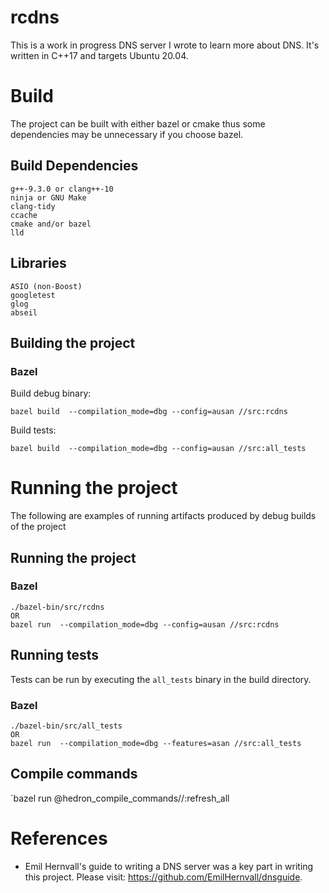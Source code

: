 # rcdns

This is a work in progress DNS server I wrote to learn more about DNS. It's
written in C++17 and targets Ubuntu 20.04. 

# Build 

The project can be built with either bazel or cmake thus some dependencies may
be unnecessary if you choose bazel.

## Build Dependencies 

``` 
g++-9.3.0 or clang++-10 
ninja or GNU Make
clang-tidy 
ccache 
cmake and/or bazel 
lld
``` 

## Libraries

```
ASIO (non-Boost)
googletest
glog
abseil
```

## Building the project 

<!-- ### CMake

There is a convenience Makefile (rcdns/Makefile) provided to build the project.
The targets `debug` and `debugger` for the Makefile produce builds for
debugging and for gdb respectively. If you don't want to or can't use the
Makefile, the following commands should create a debug build of the project for
you. 

``` 
mkdir build_debug 
cd build_debug 
cmake -G Ninja -DABSL_PROPAGATE_CXX_STD=ON -DBUILD_TESTING=OFF -DCMAKE_BUILD_TYPE=Debug .. 
ninja 
```

Project build types:
- `debug`: Compiles with Address, Leak and Undefined Behavior sanitizers
- `debugger`: For use with debugging via gdb. Includes sanitizers used in
  `debug` except for Leak sanitizer as it's not compatible

Clang-tidy is run on each build using the configuration provided in
.clang-tidy. -->


### Bazel

Build debug binary:
```
bazel build  --compilation_mode=dbg --config=ausan //src:rcdns
```

Build tests:
```
bazel build  --compilation_mode=dbg --config=ausan //src:all_tests
```

# Running the project

The following are examples of running artifacts produced by debug builds of the
project

## Running the project

<!-- ### Cmake
```
./build_debug/rcdns
``` -->

### Bazel
```
./bazel-bin/src/rcdns
OR 
bazel run  --compilation_mode=dbg --config=ausan //src:rcdns
```

## Running tests

Tests can be run by executing the `all_tests` binary in the build directory.

<!-- ### CMake
```
./build_debug/all_tests
``` -->

### Bazel
```
./bazel-bin/src/all_tests
OR
bazel run  --compilation_mode=dbg --features=asan //src:all_tests
```

## Compile commands
`bazel run @hedron_compile_commands//:refresh_all

# References
- Emil Hernvall's guide to writing a DNS server was a key part in writing this project. Please visit: https://github.com/EmilHernvall/dnsguide.
